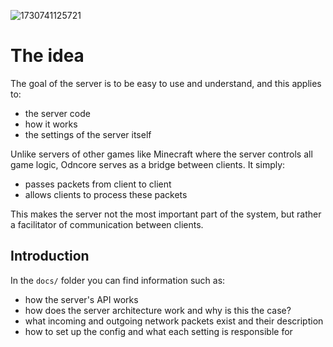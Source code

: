 ![1730741125721](https://github.com/user-attachments/assets/be5e55ca-c7f4-41f7-9e13-717e094add34)
# The idea
The goal of the server is to be easy to use and understand, and this applies to:
- the server code
- how it works
- the settings of the server itself

Unlike servers of other games like Minecraft where the server controls all game logic, Odncore serves as a bridge between clients. It simply:
- passes packets from client to client
- allows clients to process these packets

This makes the server not the most important part of the system, but rather a facilitator of communication between clients.

## Introduction
In the `docs/` folder you can find information such as:
- how the server's API works
- how does the server architecture work and why is this the case?
- what incoming and outgoing network packets exist and their description
- how to set up the config and what each setting is responsible for
